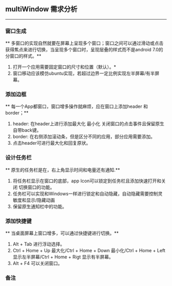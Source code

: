 ## multiWindow 需求分析
***
### 窗口生成
  **  多窗口的实现自然就要在屏幕上呈现多个窗口；窗口之间可以通过滑动或点击获得焦点来进行切换，当呈现多个窗口时，呈现层叠的样式而不是android 7.0的分窗口的样式。**
  1. 打开一个应用需要固定窗口的尺寸和位置（默认）。*
  2. 窗口移动应该模仿ubuntu实现，若超过边界一定比例实现左半屏幕/有半屏幕。

### 添加边框
  **  每一个App都窗口，窗口增多操作就麻烦，应在窗口上添加header 和 border；** 
  1. header: 在header上进行添加最大化 最小化 关闭窗口的点击事件且保留原生自带back键。
  2. border: 在右侧添加滚动条，但是区分不同的应用，部分应用需要添加。
  3. 点击header可进行最大化和回复原状。

### 设计任务栏
  ** 原生的任务栏是在，右上角显示时间和电量还有通知.**
  1. 将任务栏显示在窗口的底部，app Icon可以锁定到任务栏且添加快速打开和关闭 切换窗口的功能。
  2. 任务栏可以实现和Windows一样进行锁定和自动隐藏，自动隐藏需要控制灵敏度和显示/隐藏动画
  3. 保留原生通知栏中的功能。
  
### 添加快捷键
  ** 当桌面屏幕上窗口增多，可以通过快捷键进行切换。**
  1. Alt + Tab 进行浮动选择。
  2. Ctrl + Home + Up 最大化/Ctrl + Home + Down 最小化/Ctrl + Home + Left 显示左半屏幕/Ctrl + Home + Rigt 显示有半屏幕。
  3. Alt + F4 可以关闭窗口。

### 备注
